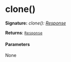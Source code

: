 # clone()



**Signature:** _clone(): [Response](../whatwg-fetch/response.md)_

**Returns**: [`Response`](../whatwg-fetch/response.md)



#### Parameters
None


